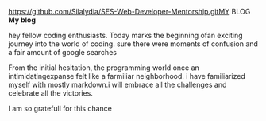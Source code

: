 https://github.com/Silalydia/SES-Web-Developer-Mentorship.gitMY BLOG 
**My blog**


hey fellow coding enthusiasts. Today marks the beginning ofan exciting journey into the world of coding. sure there were moments of confusion and a fair amount of google searches

From the initial hesitation, the programming world once an intimidatingexpanse felt like a farmiliar neighborhood. i have familiarized myself with mostly markdown.i will embrace all the challenges and celebrate all the victories.

I am so gratefull for this chance
